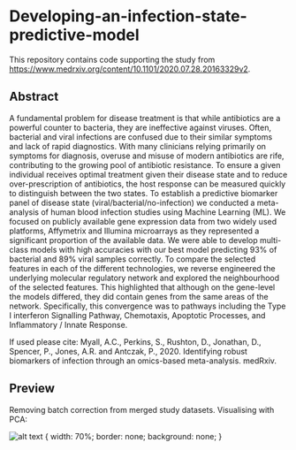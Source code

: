 # Developing-an-infection-state-predictive-model

This repository contains code supporting the study from https://www.medrxiv.org/content/10.1101/2020.07.28.20163329v2. 

## Abstract

A fundamental problem for disease treatment is that while antibiotics are a powerful counter to bacteria, they are ineffective against viruses. Often, bacterial and viral infections are confused due to their similar symptoms and lack of rapid diagnostics. With many clinicians relying primarily on symptoms for diagnosis, overuse and misuse of modern antibiotics are rife, contributing to the growing pool of antibiotic resistance. To ensure a given individual receives optimal treatment given their disease state and to reduce over-prescription of antibiotics, the host response can be measured quickly to distinguish between the two states. To establish a predictive biomarker panel of disease state (viral/bacterial/no-infection) we conducted a meta-analysis of human blood infection studies using Machine Learning (ML). We focused on publicly available gene expression data from two widely used platforms, Affymetrix and Illumina microarrays as they represented a significant proportion of the available data. We were able to develop multi-class models with high accuracies with our best model predicting 93% of bacterial and 89% viral samples correctly. To compare the selected features in each of the different technologies, we reverse engineered the underlying molecular regulatory network and explored the neighbourhood of the selected features. This highlighted that although on the gene-level the models differed, they did contain genes from the same areas of the network. Specifically, this convergence was to pathways including the Type I interferon Signalling Pathway, Chemotaxis, Apoptotic Processes, and Inflammatory / Innate Response. 

If used please cite: Myall, A.C., Perkins, S., Rushton, D., Jonathan, D., Spencer, P., Jones, A.R. and Antczak, P., 2020. Identifying robust biomarkers of infection through an omics-based meta-analysis. medRxiv.

## Preview

Removing batch correction from merged study datasets. Visualising with PCA:

![alt text](https://raw.githubusercontent.com/ashm97/Developing-an-infection-state-predictive-model/main/images/preview_batch_pca.png) {
  width: 70%;
  border: none;
  background: none;
}
